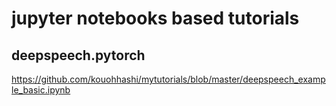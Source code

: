 # jupyter notebooks based tutorials

## deepspeech.pytorch  
https://github.com/kouohhashi/mytutorials/blob/master/deepspeech_example_basic.ipynb
